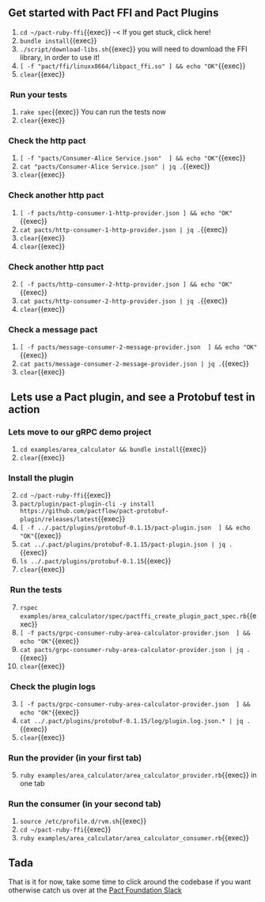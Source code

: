 ## Get started with Pact FFI and Pact Plugins

1. `cd ~/pact-ruby-ffi`{{exec}} -< If you get stuck, click here!
2. `bundle install`{{exec}}
3. `./script/download-libs.sh`{{exec}} you will need to download the FFI library, in order to use it!
4. `[ -f "pact/ffi/linuxx8664/libpact_ffi.so" ] && echo "OK"`{{exec}}
1. `clear`{{exec}}

###  Run your tests

1. `rake spec`{{exec}} You can run the tests now
1. `clear`{{exec}}

### Check the http pact

1. `[ -f "pacts/Consumer-Alice Service.json"  ] && echo "OK"`{{exec}}
2. `cat "pacts/Consumer-Alice Service.json" | jq .`{{exec}}
1. `clear`{{exec}}

### Check another http pact

1. `[ -f pacts/http-consumer-1-http-provider.json ] && echo "OK"`{{exec}}
2. `cat pacts/http-consumer-1-http-provider.json | jq .`{{exec}}
1. `clear`{{exec}}
1. `clear`{{exec}}

### Check another http pact

2. `[ -f pacts/http-consumer-2-http-provider.json ] && echo "OK"`{{exec}}
3. `cat pacts/http-consumer-2-http-provider.json | jq .`{{exec}}
1. `clear`{{exec}}

### Check a message pact

1. `[ -f pacts/message-consumer-2-message-provider.json  ] && echo "OK"`{{exec}}
2. `cat pacts/message-consumer-2-message-provider.json | jq .`{{exec}}
1. `clear`{{exec}}

##  Lets use a Pact plugin, and see a Protobuf test in action

### Lets move to our gRPC demo project

1. `cd examples/area_calculator && bundle install`{{exec}}
1. `clear`{{exec}}

### Install the plugin

2. `cd ~/pact-ruby-ffi`{{exec}}
3. `pact/plugin/pact-plugin-cli -y install https://github.com/pactflow/pact-protobuf-plugin/releases/latest`{{exec}}
4. `[ -f ../.pact/plugins/protobuf-0.1.15/pact-plugin.json  ] && echo "OK"`{{exec}}
5. `cat ../.pact/plugins/protobuf-0.1.15/pact-plugin.json | jq .`{{exec}}
6. `ls ../.pact/plugins/protobuf-0.1.15`{{exec}}
1. `clear`{{exec}}

###  Run the tests

7. `rspec examples/area_calculator/spec/pactffi_create_plugin_pact_spec.rb`{{exec}}
1. `[ -f pacts/grpc-consumer-ruby-area-calculator-provider.json  ] && echo "OK"`{{exec}}
2. `cat pacts/grpc-consumer-ruby-area-calculator-provider.json | jq .`{{exec}}
1. `clear`{{exec}}

###  Check the plugin logs

3. `[ -f pacts/grpc-consumer-ruby-area-calculator-provider.json  ] && echo "OK"`{{exec}}
4. `cat ../.pact/plugins/protobuf-0.1.15/log/plugin.log.json.* | jq .`{{exec}}
1. `clear`{{exec}}

### Run the provider (in your first tab)

5. `ruby examples/area_calculator/area_calculator_provider.rb`{{exec}} in one tab

### Run the consumer (in your second tab)

1. `source /etc/profile.d/rvm.sh`{{exec}}
2. `cd ~/pact-ruby-ffi`{{exec}}
3. `ruby examples/area_calculator/area_calculator_consumer.rb`{{exec}}


## Tada

That is it for now, take some time to click around the codebase if you want otherwise catch us over at the [Pact Foundation Slack](http://slack.pact.io/)